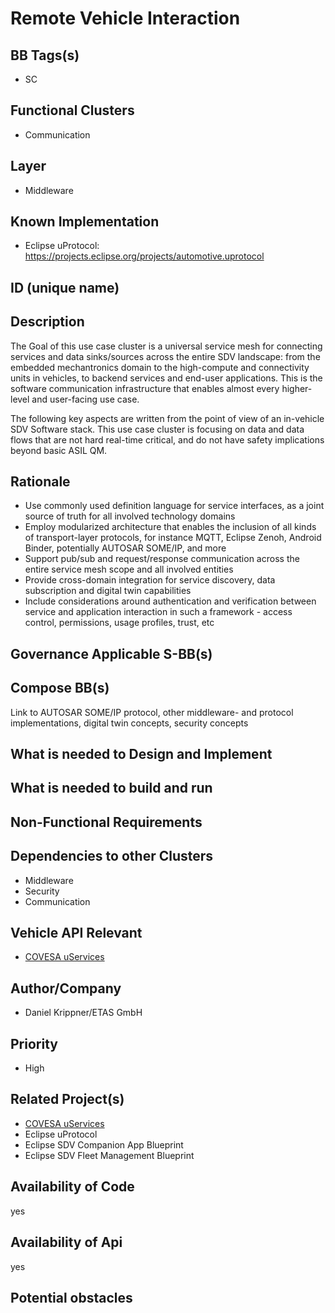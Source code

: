 
# Remote Vehicle Interaction

## BB Tags(s)

- SC

## Functional Clusters

- Communication

## Layer

- Middleware

## Known Implementation

- Eclipse uProtocol: <https://projects.eclipse.org/projects/automotive.uprotocol>

## ID (unique name)

## Description

The Goal of this use case cluster is a universal service mesh for connecting services and data sinks/sources across the entire SDV landscape: from the embedded mechantronics domain to the high-compute and connectivity units in vehicles, to backend services and end-user applications. This is the software communication infrastructure that enables almost every higher-level and user-facing use case.

The following key aspects are written from the point of view of an in-vehicle SDV Software stack. This use case cluster is focusing on data and data flows that are not hard real-time critical, and do not have safety implications beyond basic ASIL QM.

## Rationale

- Use commonly used definition language for service interfaces, as a joint source of truth for all involved technology domains
- Employ modularized architecture that enables the inclusion of all kinds of transport-layer protocols, for instance MQTT, Eclipse Zenoh, Android Binder, potentially AUTOSAR SOME/IP, and more
- Support pub/sub and request/response communication across the entire service mesh scope and all involved entities
- Provide cross-domain integration for service discovery, data subscription and digital twin capabilities
- Include considerations around authentication and verification between service and application interaction in such a framework - access control, permissions, usage profiles, trust, etc

## Governance Applicable S-BB(s)

## Compose BB(s)

Link to AUTOSAR SOME/IP protocol, other middleware- and protocol implementations, digital twin concepts, security concepts

## What is needed to Design and Implement

## What is needed to build and run

## Non-Functional Requirements

## Dependencies to other Clusters

- Middleware
- Security
- Communication

## Vehicle API Relevant

- [COVESA uServices](https://github.com/COVESA/uservices)

## Author/Company

- Daniel Krippner/ETAS GmbH

## Priority

- High

## Related Project(s)

- [COVESA uServices](https://github.com/COVESA/uservices)
- Eclipse uProtocol
- Eclipse SDV Companion App Blueprint
- Eclipse SDV Fleet Management Blueprint

## Availability of Code

yes

## Availability of Api

yes

## Potential obstacles
